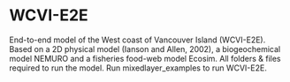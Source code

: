 # WCVI-E2E
End-to-end model of the West coast of Vancouver Island (WCVI-E2E). Based on a 2D physical model (Ianson and Allen, 2002), a biogeochemical model NEMURO and a fisheries food-web model Ecosim.
All folders & files required to run the model.
Run mixedlayer_examples to run WCVI-E2E.
